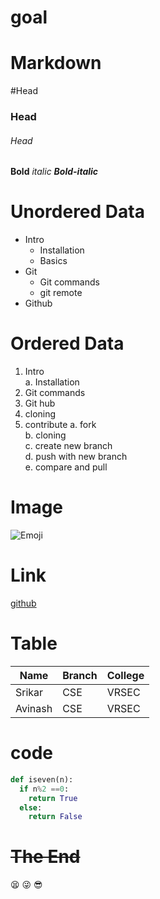 # goal   
# Markdown
#Head
### Head
###### Head
**Bold**
*italic*
***Bold-italic***
# **Unordered Data**
- Intro
   * Installation
   * Basics 
- Git   
   * Git commands   
   * git remote   
- Github
# **Ordered Data**
1. Intro   
  a. Installation
2. Git commands
3. Git hub
4. cloning
5. contribute
  a. fork   
  b. cloning   
  c. create new branch   
  d. push with new branch   
  e. compare and pull    
# **Image**
![Emoji](https://www.google.com/imgres?imgurl=https%3A%2F%2Fwww.howtogeek.com%2Fwp-content%2Fuploads%2F2020%2F05%2Femoji_hero_1.png&imgrefurl=https%3A%2F%2Fwww.howtogeek.com%2F684025%2Fhow-to-type-emoji-on-your-mac-with-a-keyboard-shortcut%2F&tbnid=JpQbym6kZBk24M&vet=12ahUKEwic49julfPuAhWAxXMBHbx5D8gQMyhgegUIARC9AQ..i&docid=9kCymNBamDINsM&w=650&h=300&q=emoji&ved=2ahUKEwic49julfPuAhWAxXMBHbx5D8gQMyhgegUIARC9AQ)

# **Link**
[github](https://github.com/)
# **Table**   
|Name|Branch|College|    
|----|------|-------|     
|Srikar|CSE|VRSEC|      
|Avinash|CSE|VRSEC|      

# **code**
```python
def iseven(n):
  if n%2 ==0:
    return True
  else:
    return False
```
# ~~The End~~
:tired_face: :stuck_out_tongue_winking_eye: :sunglasses: 

